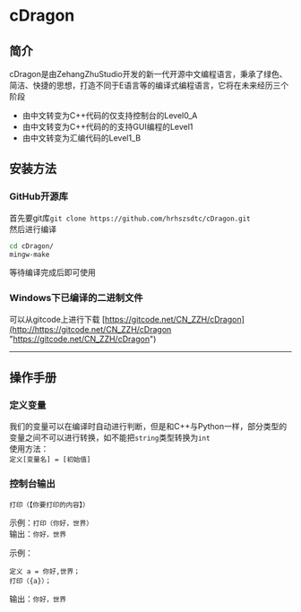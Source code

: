 # cDragon

## 简介
cDragon是由ZehangZhuStudio开发的新一代开源中文编程语言，秉承了绿色、简洁、快捷的思想，打造不同于E语言等的编译式编程语言，它将在未来经历三个阶段  
- 由中文转变为C++代码的仅支持控制台的Level0_A
- 由中文转变为C++代码的的支持GUI编程的Level1
- 由中文转变为汇编代码的Level1_B

## 安装方法
### GitHub开源库
首先要git库`git clone https://github.com/hrhszsdtc/cDragon.git`  
然后进行编译  
```bash
cd cDragon/  
mingw-make
```
等待编译完成后即可使用

### Windows下已编译的二进制文件
可以从gitcode上进行下载
[https://gitcode.net/CN_ZZH/cDragon](http://https://gitcode.net/CN_ZZH/cDragon "https://gitcode.net/CN_ZZH/cDragon")

-----
## 操作手册

### 定义变量
我们的变量可以在编译时自动进行判断，但是和C++与Python一样，部分类型的变量之间不可以进行转换，如不能把`string`类型转换为`int`  
使用方法：  
`定义[变量名] = [初始值]`  

### 控制台输出
`打印（【你要打印的内容】）`  

示例：`打印（你好，世界）`  
输出：`你好，世界`  

示例：
```
定义 a = 你好,世界；
打印（{a}）；
```
输出：`你好，世界`
